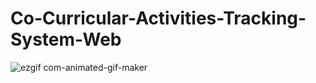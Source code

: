 # Co-Curricular-Activities-Tracking-System-Web
![ezgif com-animated-gif-maker](https://github.com/Loai-AL-Sabahi/Co-Curricular-Activities-Tracking-System-Web/assets/94771355/bf85a684-2baa-4c76-8b82-d8ae9d1b3f96)

